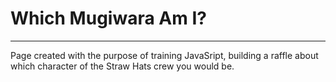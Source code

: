 <h1>Which Mugiwara Am I?</h1>

<hr>

Page created with the purpose of training JavaSript, building a raffle about which character of the Straw Hats crew you would be.
